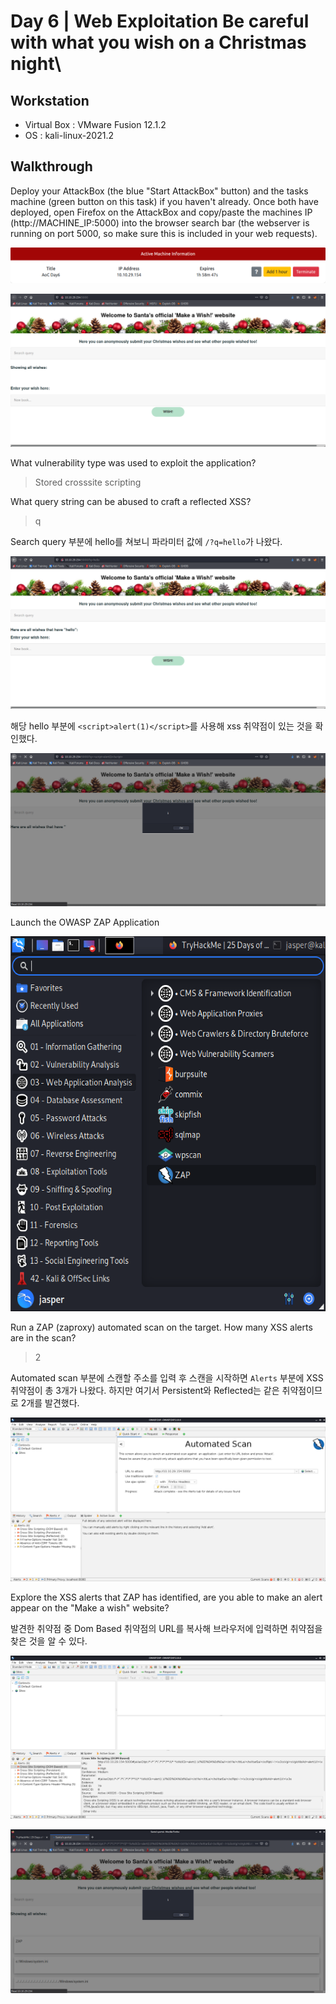 # Day 6 | Web Exploitation Be careful with what you wish on a Christmas night\

## Workstation
- Virtual Box : VMware Fusion 12.1.2
- OS : kali-linux-2021.2

## Walkthrough
Deploy your AttackBox (the blue "Start AttackBox" button) and the tasks machine (green button on this task) if you haven't already. Once both have deployed, open Firefox on the AttackBox and copy/paste the machines IP (http://MACHINE_IP:5000) into the browser search bar (the webserver is running on port 5000, so make sure this is included in your web requests).

![attackbox](https://github.com/jasperkim425/Walkthrough/blob/main/TryHackMe/25%20Days%20of%20Cyber%20Security/Day%206/image/attackbox.png)

![ip](https://github.com/jasperkim425/Walkthrough/blob/main/TryHackMe/25%20Days%20of%20Cyber%20Security/Day%206/image/ip.png)

What vulnerability type was used to exploit the application?

> Stored crosssite scripting

What query string can be abused to craft a reflected XSS?

> q

Search query 부분에 hello를 쳐보니 파라미터 값에 `/?q=hello`가 나왔다.

![q](https://github.com/jasperkim425/Walkthrough/blob/main/TryHackMe/25%20Days%20of%20Cyber%20Security/Day%206/image/q.png)

해당 hello 부분에 `<script>alert(1)</script>`를 사용해 xss 취약점이 있는 것을 확인했다.

![payload](https://github.com/jasperkim425/Walkthrough/blob/main/TryHackMe/25%20Days%20of%20Cyber%20Security/Day%206/image/payload.png)

Launch the OWASP ZAP Application

<img src="https://github.com/jasperkim425/Walkthrough/blob/main/TryHackMe/25%20Days%20of%20Cyber%20Security/Day%206/image/zap.png" width="600px" height="600px" title="zap" alt="zap"></img><br/>

Run a ZAP (zaproxy) automated scan on the target. How many XSS alerts are in the scan?

> 2

Automated scan 부분에 스캔할 주소를 입력 후 스캔을 시작하면 `Alerts` 부분에 XSS 취약점이 총 3개가 나왔다. 하지만 여기서 Persistent와 Reflected는 같은 취약점이므로 2개를 발견했다.

![scan](https://github.com/jasperkim425/Walkthrough/blob/main/TryHackMe/25%20Days%20of%20Cyber%20Security/Day%206/image/scan.png)

Explore the XSS alerts that ZAP has identified, are you able to make an alert appear on the "Make a wish" website?

발견한 취약점 중 Dom Based 취약점의 URL를 복사해 브라우저에 입력하면 취약점을 찾은 것을 알 수 있다.

![Dom](https://github.com/jasperkim425/Walkthrough/blob/main/TryHackMe/25%20Days%20of%20Cyber%20Security/Day%206/image/Dom.png)

![xss](https://github.com/jasperkim425/Walkthrough/blob/main/TryHackMe/25%20Days%20of%20Cyber%20Security/Day%206/image/xss.png)
